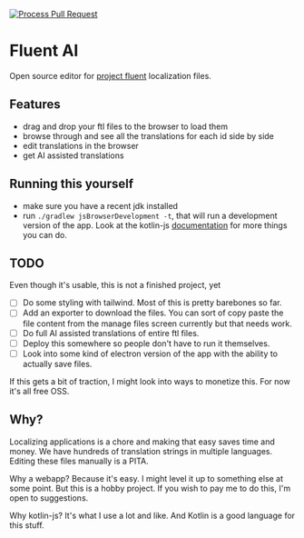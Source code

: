 [![Process Pull Request](https://github.com/jillesvangurp/fluent-ai/actions/workflows/pr_master.yaml/badge.svg)](https://github.com/jillesvangurp/fluent-ai/actions/workflows/pr_master.yaml)

# Fluent AI

Open source editor for [project fluent](https://projectfluent.org/) localization files.

## Features

- drag and drop your ftl files to the browser to load them
- browse through and see all the translations for each id side by side
- edit translations in the browser
- get AI assisted translations

## Running this yourself

- make sure you have a recent jdk installed
- run `./gradlew jsBrowserDevelopment -t`, that will run a development version of the app. Look at the kotlin-js [documentation](https://kotlinlang.org/docs/js-project-setup.html#run-task) for more things you can do.

## TODO

Even though it's usable, this is not a finished project, yet

- [ ] Do some styling with tailwind. Most of this is pretty barebones so far.
- [ ] Add an exporter to download the files. You can sort of copy paste the file content from the manage files screen currently but that needs work.
- [ ] Do full AI assisted translations of entire ftl files.
- [ ] Deploy this somewhere so people don't have to run it themselves.
- [ ] Look into some kind of electron version of the app with the ability to actually save files.

If this gets a bit of traction, I might look into ways to monetize this. For now it's all free OSS.

## Why?

Localizing applications is a chore and making that easy saves time and money. We have hundreds of translation strings in multiple languages. Editing these files manually is a PITA.

Why a webapp? Because it's easy. I might level it up to something else at some point. But this is a hobby project. If you wish to pay me to do this, I'm open to suggestions.

Why kotlin-js? It's what I use a lot and like. And Kotlin is a good language for this stuff.